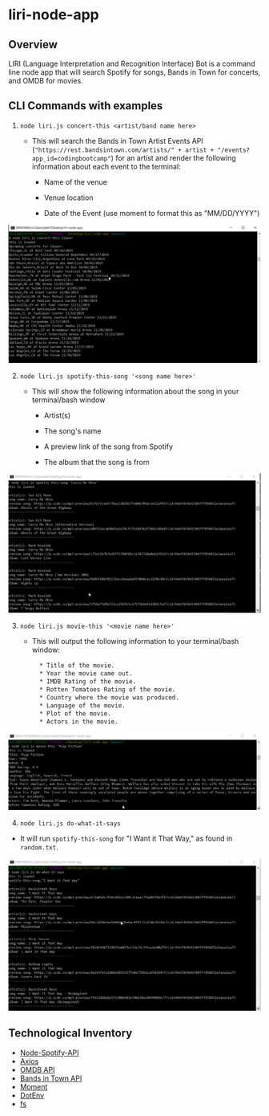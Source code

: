 # liri-node-app

## Overview

LIRI (Language Interpretation and Recognition Interface) Bot is a command line node app that will search Spotify for songs, Bands in Town for concerts, and OMDB for movies.

## CLI Commands with examples

1. `node liri.js concert-this <artist/band name here>`

   * This will search the Bands in Town Artist Events API (`"https://rest.bandsintown.com/artists/" + artist + "/events?app_id=codingbootcamp"`) for an artist and render the following information about each event to the terminal:

     * Name of the venue

     * Venue location

     * Date of the Event (use moment to format this as "MM/DD/YYYY")


![concert-this](./images/concert-this.png)


2. `node liri.js spotify-this-song '<song name here>'`

   * This will show the following information about the song in your terminal/bash window

     * Artist(s)

     * The song's name

     * A preview link of the song from Spotify

     * The album that the song is from


![spotify-this-song](./images/spotify-this-song.png)

3. `node liri.js movie-this '<movie name here>'`

   * This will output the following information to your terminal/bash window:

     ```
       * Title of the movie.
       * Year the movie came out.
       * IMDB Rating of the movie.
       * Rotten Tomatoes Rating of the movie.
       * Country where the movie was produced.
       * Language of the movie.
       * Plot of the movie.
       * Actors in the movie.
     ```

![movie-this](./images/movie-this.png)

4. `node liri.js do-what-it-says`

* It will run `spotify-this-song` for "I Want it That Way," as found in `random.txt`.


![do-what-it-says](./images/do-what-it-says.png)

## Technological Inventory

* [Node-Spotify-API](https://www.npmjs.com/package/node-spotify-api)
* [Axios](https://www.npmjs.com/package/axios)
* [OMDB API](http://www.omdbapi.com)
* [Bands in Town API](https://www.artists.bandsintown.com/bandsintown-api)
* [Moment](https://www.npmjs.com/package/moment)
* [DotEnv](https://www.npmjs.com/package/dotenv)
* [fs](https://www.npmjs.com/package/file-system)
